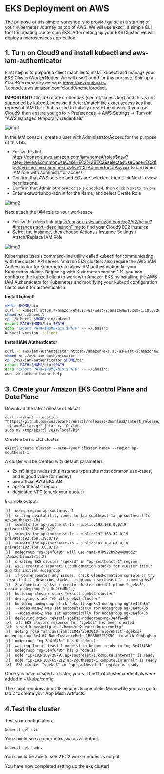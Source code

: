 # EKS Deployment on AWS
The purpose of this simple workshop is to provide guide as a starting of your Kubernetes Journey on top of AWS. We will use eksctl, a simple CLI tool for creating clusters on EKS.
After setting up your EKS Cluster, we will deploy a microservices application. 


## 1. Turn on Cloud9 and install kubectl and aws-iam-authenticator

First step is to prepare a client machine to install kubectl and manage your EKS Cluster/WorkerNodes. We will use Cloud9 for this purpose. Spin up a Cloud9 instance by going to https://ap-southeast-1.console.aws.amazon.com/cloud9/home/product.

**IMPORTANT!** 
Cloud9 rotate credentials (secret/access key) and this is not supported by kubectl, because it detect/match the exact access key that represent IAM User that is used to initially create the cluster.
If you use Cloud9, then ensure you go to > Preferences -> AWS Settings -> Turn off "AWS managed temporary credentials"

![img1]

[img1]:https://github.com/tohwsw/aws-eks-workshop/blob/master/Lab1-Getting-Started-with-EKS/img/c9disableiam.png

In the IAM console, create a user with AdministratorAccess for the purpose of this lab. 

- Follow this link https://console.aws.amazon.com/iam/home#/roles$new?step=review&commonUseCase=EC2%2BEC2&selectedUseCase=EC2&policies=arn:aws:iam::aws:policy%2FAdministratorAccess to create an IAM role with Administrator access.
- Confirm that AWS service and EC2 are selected, then click Next to view permissions.
- Confirm that AdministratorAccess is checked, then click Next to review.
- Enter eksworkshop-admin for the Name, and select Create Role

![img2]

[img2]:https://github.com/tohwsw/aws-eks-workshop/blob/master/Lab1-Getting-Started-with-EKS/img/createrole.png

Next attach the IAM role to your workspace

- Follow this deep link https://console.aws.amazon.com/ec2/v2/home?#Instances:sort=desc:launchTime to find your Cloud9 EC2 instance
- Select the instance, then choose Actions / Instance Settings / Attach/Replace IAM Role

![img3]

[img3]:https://github.com/tohwsw/aws-eks-workshop/blob/master/Lab1-Getting-Started-with-EKS/img/c9instancerole.png


Kubernetes uses a command-line utility called kubectl for communicating with the cluster API server. Amazon EKS clusters also require the AWS IAM Authenticator for Kubernetes to allow IAM authentication for your Kubernetes cluster. Beginning with Kubernetes version 1.10, you can configure the kubectl client to work with Amazon EKS by installing the AWS IAM Authenticator for Kubernetes and modifying your kubectl configuration file to use it for authentication. 

**Install kubectl**

   ```bash
   mkdir $HOME/bin
   curl -o kubectl https://amazon-eks.s3-us-west-2.amazonaws.com/1.10.3/2018-07-26/bin/linux/amd64/kubectl
   chmod +x ./kubectl
   cp ./kubectl $HOME/bin/kubectl
   export PATH=$HOME/bin:$PATH
   echo 'export PATH=$HOME/bin:$PATH' >> ~/.bashrc
   kubectl version --client
   ```
   
**Install IAM Authenticator**

   ```bash
   curl -o aws-iam-authenticator https://amazon-eks.s3-us-west-2.amazonaws.com/1.10.3/2018-07-26/bin/linux/amd64/aws-iam-authenticator
   chmod +x ./aws-iam-authenticator
   cp ./aws-iam-authenticator $HOME/bin
   export PATH=$HOME/bin:$PATH
   echo 'export PATH=$HOME/bin:$PATH' >> ~/.bashrc
   aws-iam-authenticator help
   ```

## 3. Create your Amazon EKS Control Plane and Data Plane

Download the latest release of eksctl 

```
curl --silent --location "https://github.com/weaveworks/eksctl/releases/download/latest_release/eksctl_$(uname -s)_amd64.tar.gz" | tar xz -C /tmp
sudo mv /tmp/eksctl /usr/local/bin

```

Create a basic EKS cluster

```
eksctl create cluster --name=<your cluster name> --region ap-southeast-1

```

A cluster will be created with default parameters

  - 2x m5.large nodes (this instance type suits most common use-cases, and is good value for money)
  - use official AWS EKS AMI
  - ap-southeast-1 region
  - dedicated VPC (check your quotas)

Example output:

```
[ℹ]  using region ap-southeast-1
[ℹ]  setting availability zones to [ap-southeast-1a ap-southeast-1c ap-southeast-1b]
[ℹ]  subnets for ap-southeast-1a - public:192.168.0.0/19 private:192.168.96.0/19
[ℹ]  subnets for ap-southeast-1c - public:192.168.32.0/19 private:192.168.128.0/19
[ℹ]  subnets for ap-southeast-1b - public:192.168.64.0/19 private:192.168.160.0/19
[ℹ]  nodegroup "ng-3e4f648b" will use "ami-07b922b9b94d9a6d2" [AmazonLinux2/1.12]
[ℹ]  creating EKS cluster "sgeks3" in "ap-southeast-1" region
[ℹ]  will create 2 separate CloudFormation stacks for cluster itself and the initial nodegroup
[ℹ]  if you encounter any issues, check CloudFormation console or try 'eksctl utils describe-stacks --region=ap-southeast-1 --name=sgeks3'
[ℹ]  2 sequential tasks: { create cluster control plane "sgeks3", create nodegroup "ng-3e4f648b" }
[ℹ]  building cluster stack "eksctl-sgeks3-cluster"
[ℹ]  deploying stack "eksctl-sgeks3-cluster"
[ℹ]  building nodegroup stack "eksctl-sgeks3-nodegroup-ng-3e4f648b"
[ℹ]  --nodes-min=2 was set automatically for nodegroup ng-3e4f648b
[ℹ]  --nodes-max=2 was set automatically for nodegroup ng-3e4f648b
[ℹ]  deploying stack "eksctl-sgeks3-nodegroup-ng-3e4f648b"
[✔]  all EKS cluster resource for "sgeks3" had been created
[✔]  saved kubeconfig as "/home/ec2-user/.kube/config"
[ℹ]  adding role "arn:aws:iam::284245693010:role/eksctl-sgeks3-nodegroup-ng-3e4f64-NodeInstanceRole-1BBBB85I5CX5C" to auth ConfigMap
[ℹ]  nodegroup "ng-3e4f648b" has 0 node(s)
[ℹ]  waiting for at least 2 node(s) to become ready in "ng-3e4f648b"
[ℹ]  nodegroup "ng-3e4f648b" has 2 node(s)
[ℹ]  node "ip-192-168-28-95.ap-southeast-1.compute.internal" is ready
[ℹ]  node "ip-192-168-65-212.ap-southeast-1.compute.internal" is ready
[✔]  EKS cluster "sgeks3" in "ap-southeast-1" region is ready
```

Once you have created a cluster, you will find that cluster credentials were added in ~/.kube/config.

The script requires about 15 minutes to complete. Meanwhile you can go to lab 2 to create your App Mesh Artifacts.

## 4.Test the cluster

Test your configuration. 

```
kubectl get svc
```

You should see a kubernetes svc as an output.

```
kubectl get nodes

```

You should be able to see 2 EC2 worker nodes as output

You have now completed setting up the eks cluster!


